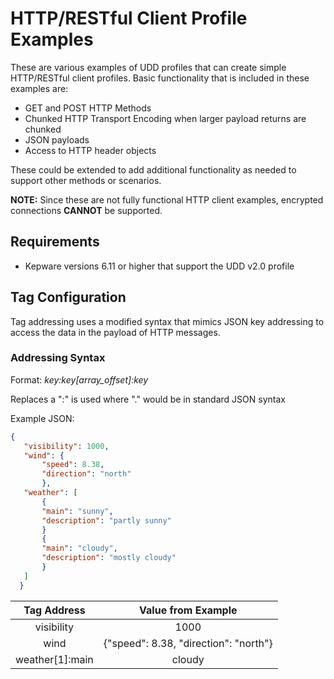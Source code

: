 # HTTP/RESTful Client Profile Examples

These are various examples of UDD profiles that can create simple HTTP/RESTful client profiles. Basic functionality that is included in these examples are:

- GET and POST HTTP Methods
- Chunked HTTP Transport Encoding when larger payload returns are chunked
- JSON payloads
- Access to HTTP header objects

These could be extended to add additional functionality as needed to support other methods or scenarios.

**NOTE:** Since these are not fully functional HTTP client examples, encrypted connections **CANNOT** be supported.

## Requirements

- Kepware versions 6.11 or higher that support the UDD v2.0 profile

## Tag Configuration

Tag addressing uses a modified syntax that mimics JSON key addressing to access the data in the payload of HTTP messages.

### Addressing Syntax

Format: *key:key[array_offset]:key*

Replaces a ":" is used where "." would be in standard JSON syntax

Example JSON:

 ```json
 {
    "visibility": 1000,
    "wind": {
        "speed": 8.38,
        "direction": "north" 
        },
    "weather": [
        {
        "main": "sunny",
        "description": "partly sunny"
        }
        {
        "main": "cloudy",
        "description": "mostly cloudy"
        }
    ]
   }
```

|Tag Address|Value from Example|
| :----------:  | :----------:  |
| visibility | 1000 |
| wind | {"speed": 8.38, "direction": "north"} |
| weather[1]:main | cloudy |
